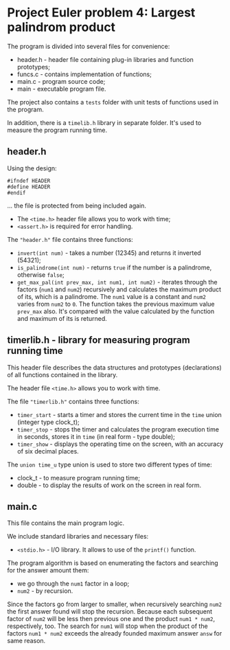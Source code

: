 # Project Euler problem 4: Largest palindrom product

The program is divided into several files for convenience:
* header.h	- header file containing plug-in libraries and function prototypes;
* funcs.c	- contains implementation of functions;
* main.c	- program source code;
* main		- executable program file.

The project also contains a `tests` folder with unit tests of functions used in the program.

In addition, there is a `timelib.h` library in separate folder. It's used to measure the program running time.


## header.h
 
Using the design:
```
#ifndef HEADER
#define HEADER
#endif
```
... the file is protected from being included again.

* The `<time.h>` header file allows you to work with time;
* `<assert.h>` is required for error handling.
 
The `"header.h"` file contains three functions:
* `invert(int num)`			- takes a number (12345) and returns it inverted (54321);
* `is_palindrome(int num)`	- returns `true` if the number is a palindrome, otherwise `false`;
* `get_max_pal(int prev_max, int num1, int num2)` 	- iterates through the factors (`num1` and `num2`) recursively and calculates the maximum product of its, which is a palindrome. The `num1` value is a constant and `num2` varies from `num2` to `0`. The function takes the previous maximum value `prev_max` also. It's compared with the value calculated by the function and maximum of its is returned.


## timerlib.h - library for measuring program running time
This header file describes the data structures and prototypes (declarations) of all functions contained in the library.

The header file `<time.h>` allows you to work with time.

The file `"timerlib.h"` contains three functions:
* `timer_start`	- starts a timer and stores the current time in the `time` union (integer type clock_t);
* `timer_stop`	- stops the timer and calculates the program execution time in seconds, stores it in `time` (in real form - type double);
* `timer_show`	- displays the operating time on the screen, with an accuracy of six decimal places.

The `union time_u` type union is used to store two different types of time:
* clock_t	- to measure program running time;
* double	- to display the results of work on the screen in real form.


## main.c
This file contains the main program logic.

We include standard libraries and necessary files:
* `<stdio.h>` - I/O library. It allows to use of the `printf()` function.

The program algorithm is based on enumerating the factors and searching for the answer amount them:
* we go through the `num1` factor in a loop;
* `num2` - by recursion.

Since the factors go from larger to smaller, when recursively searching `num2` the first answer found will stop the recursion. Because each subsequent factor of `num2` will be less then previous one and the product `num1 * num2`, respectively, too.
The search for `num1` will stop when the product of the factors `num1 * num2` exceeds the already founded maximum answer `answ` for same reason.

